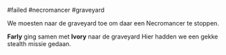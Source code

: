 #failed #necromancer #graveyard

We moesten naar de graveyard toe om daar een Necromancer te stoppen.

**Farly** ging samen met **Ivory** naar de graveyard
Hier hadden we een gekke stealth missie gedaan.



